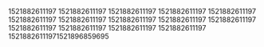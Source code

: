 1521882611197
1521882611197
1521882611197
1521882611197
1521882611197
1521882611197
1521882611197
1521882611197
1521882611197
1521882611197
1521882611197
1521882611197
1521882611197
1521882611197
15218826111971521896859695